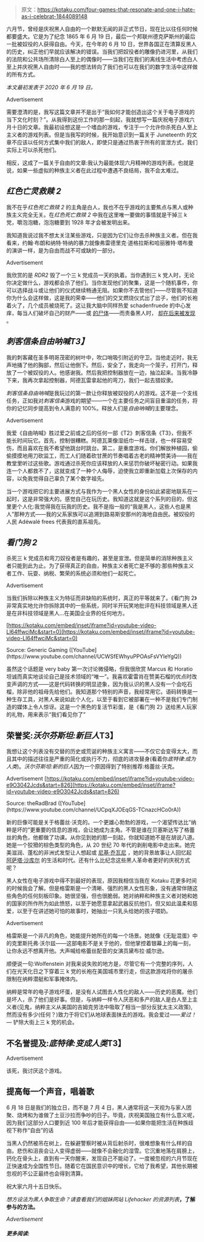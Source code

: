 > 原文：<https://kotaku.com/four-games-that-resonate-and-one-i-hate-as-i-celebrat-1844089148>

六月节，曾经是庆祝黑人自由的一个默默无闻的非正式节日，现在比以往任何时候都要盛大。它是为了纪念 1865 年 6 月 19 日，最后一个邦联州德克萨斯州的最后一批被奴役的人获得自由。今天，在今年的 6 月 10 日，世界各国正在清算反黑人的历史，纠正他们早就应该解决的错误。当我们把奴役者的雕像扔进河里，从我们的法院和公共场所清除白人至上的偶像时——当我们在我们的离线生活中考虑白人至上并庆祝黑人自由时——我的想法转向了我们也可以在我们的数字生活中这样做的所有方式。

*本文最初发表于 2020 年 6 月 19 日。*

<label class="bxm4mm-13 juykRM">Advertisement</label>

需要澄清的是，我写这篇文章并不是出于“我如何才能创造出这个关于电子游戏的当下文化时刻？”。从我得到这份工作的那一刻起，我就想写一篇庆祝电子游戏六月十日的文章。我最初设想这是一个嗜血的游戏，专注于一个允许你杀死白人至上主义者的游戏列表。但是当我写的时候，我开始意识到一篇关于 Juneteenth 的文章不应该以任何方式集中我们的敌人，即使只是通过热衷于所有的宣泄方式，我们实际上可以杀死他们。

相反，这成了一篇关于自由的文章:我认为最能体现六月精神的游戏列表。也就是说，如果一些虚拟的种族主义者在此过程中遭遇不良结局，我不会太难过。

## *红色亡灵救赎 2*

我不在乎*红色死亡救赎 2* 的主角是白人，我也不在乎游戏的主要焦点与黑人或种族主义完全无关。在*红色死亡救赎 2* 中我在这里唯一要做的事情就是干掉三 k 党，嚼泡泡糖，泡泡糖要到 1928 年才会被发明出来。

我知道我说过我不想太关注某些游戏，只是因为它们让你去杀种族主义者。但在我看来，约翰·布朗和纳特·特纳的暴力就像弗雷德里克·道格拉斯和哈丽雅特·塔布曼的演讲一样，是为自由而战不可或缺的一部分。

<label class="bxm4mm-13 juykRM">Advertisement</label>

我欣赏的是 *RDR2* 毁了一个三 k 党成员一天的执着。当你遇到三 k 党人时，无论你决定做什么，游戏都会杀了他们。当你发现他们的聚集，这是一个随机事件，你可以选择战斗或让他们的仪式继续畅通无阻。如果你不去管他们——尽管我不知道你为什么会这样做，这是我的荣幸——他们的交叉燃烧仪式出了岔子，他们的长袍着火了，几个成员被烧死了。这让我大脑中同样热爱 schadenfruede 的中心发痒，每当人们破坏自己的财产——或 [的尸体](https://www.theroot.com/white-guy-lies-about-black-anti-fascist-stabbing-him-be-1798509349?utm_source=theroot_twitter&utm_medium=socialflow)——而责备黑人时， [却在后来被发现](https://www.thedailybeast.com/man-ruins-his-own-truck-for-money-blames-blacklivesmatter) 。

## ***刺客信条自由呐喊**T3】*

我的刺客藏在圣多明哥茂密的树叶中，吹口哨吸引附近的守卫。当他走近时，我无声地捅了他的胸部，然后让他倒下。然后，安全了，我走向一个笼子，打开门，释放了一个被奴役的人。他感谢我。然后我把控制器放在一边，抽泣起来。当我冷静下来，我再次拿起控制器，阿德瓦雷拿起他的弯刀，我们一起去猎奴隶。

*刺客信条自由呐喊*是我玩过的第一款让你释放被奴役的人的游戏。这不是一个支线任务，正如我对*刺客信条*游戏的期望——一个在主要任务之间盲目重温的任务，将你的记忆同步提高到令人满意的 100%。释放人们是*自由呐喊*的主要理念。

<label class="bxm4mm-13 juykRM">Advertisement</label>

我爱《自由呐喊》胜过爱之前或之后的任何一部《T2》刺客信条《T3》，但我不能长时间玩它。首先，控制很糟糕。阿德瓦莱像湿纸巾一样击球，也一样容易受伤，而且喜欢在我不希望他跳台时跳台。第二，是重度游戏。你们解放种植园，偷偷摸摸地用刀砍监工，而工人们随着砍甘蔗的节奏唱着古老的精神赞美诗——我在教堂里听过这些歌。游戏通过杀死你应该释放的人来惩罚你破坏秘密行动。如果我连一个人都救不了，这就变成了一种个人侮辱，迫使我立即重新加载上次保存的内容，以免我觉得自己辜负了某个数字祖先。

当一个游戏把它的主要进展方式与我作为一个黑人女性的身份如此紧密地联系在一起时，这是非常强大的。感觉自己在玩历史。我知道这就是这个系列的目的，但这里更个人化:我觉得我在玩我的历史。我不是指一般的“我是黑人，这些人也是黑人”那种方式——我的父系家族可以追溯到路易斯安那州的海地自由民。被奴役的人民 Adéwalé frees 代表我的直系祖先。

## *看门狗 2*

杀死三 k 党成员和弯刀奴役者是有趣的，甚至是宣泄。但是简单的消除种族主义者只能到此为止。为了获得真正的自由，种族主义者死亡是不够的:那些种族主义者工作、玩耍、纳税、繁荣的系统必须和他们一起死亡。

<label class="bxm4mm-13 juykRM">Advertisement</label>

当我们拆除以种族主义为特征而非缺陷的系统时，真正的平等就来了。《看门狗 2》非常真实地允许你拆除其中的一些系统，同时半开玩笑地批评在科技领域是黑人还是在非科技领域是黑人...在美国企业界的任何地方。

 [https://kotaku.com/embed/inset/iframe?id=youtube-video-Ll64ffwciMc&start=0](https://kotaku.com/embed/inset/iframe?id=youtube-video-Ll64ffwciMc&start=0)

<figcaption class="sc-1ptbguh-0 hxeMec caption">Source: Generic Gaming ([YouTube](https://www.youtube.com/channel/UCWSfEWhyuPPOAsFsVYIeYgQ))</figcaption> 

虽然这个话题是 very baby 第一次讨论微侵略，但我很欣赏 Marcus 和 Horatio 坦诚而真实地谈论自己是技术领域的“唯一”。我喜欢霍雷肖在赞美石榴的优点时改变声调的方式——这是代码转换的明显迹象，因为我认识的黑人没有一个会吃石榴，除非他的祖母先给他们。我知道那个特别的声音，我经常用它。语码转换是一种生存工具，对黑人来说如此个人化，以至于看到它被部署在一种不是我们专门制造的媒体上令人惊讶。这是一个黑色的复活节彩蛋，是《看门狗 2》送给黑人玩家的礼物，用来表示“我们看见你了”

## **荣誉奖:*沃尔芬斯坦:新巨人*T3】**

我想让这个列表没有交替的历史或荒诞的种族主义寓言——不仅它会变得太大，而且其中的描述往往是严重的简化或执行不力，彻底的进攻替身(看着你*底特律:成为人类*)。*沃尔芬斯坦:新的巨人*因为一个原因得到了特别推荐:格蕾丝·沃克。

<label class="bxm4mm-13 juykRM">Advertisement</label> [https://kotaku.com/embed/inset/iframe?id=youtube-video-e9O3042Jcds&start=826](https://kotaku.com/embed/inset/iframe?id=youtube-video-e9O3042Jcds&start=826)

<figcaption class="sc-1ptbguh-0 hxeMec caption">Source: theRadBrad ([YouTube](https://www.youtube.com/channel/UCpqXJOEqGS-TCnazcHCo0rA))</figcaption> 

新的巨像可能是关于格蕾丝·沃克的。一个更雄心勃勃的游戏，一个渴望传达比“纳粹是坏的”更重要的信息的游戏，会让她成为主角。不管是谁在贝塞斯达写了格蕾丝的角色，他都做了功课。从你见到她的那一刻起，你就知道她不是在胡说八道。她是一个狡猾的棕色类型的角色，从 20 世纪 70 年代的剥削电影中走出来。她完美滋润、蓬松的非洲式发型让人想起或 [尼基·乔瓦尼](https://en.wikipedia.org/wiki/Nikki_Giovanni) ，她的背景故事让人回忆起 [阿萨塔·沙库尔](https://en.wikipedia.org/wiki/Assata_Shakur) 的生活和时代。还有什么比纪念这些黑人革命者更好的庆祝方式呢？

黑人女性在电子游戏中得不到最好的表现，原因我相信当我在 Kotaku 花更多时间的时候我会了解。但是格雷斯是一个清晰、强烈的黑人女性形象，没有通常伴随这些角色的任何刻板印象。她很坚强，但也很脆弱。她对纳粹和种族主义者对她和她的国家的所作所为如此愤怒，以至于她愿意拿起武器反抗他们，但又如此温柔和慈爱，以至于在讲述她可怕的故事时，她抽出一只乳头给她的孩子喂奶。

<label class="bxm4mm-13 juykRM">Advertisement</label>

格雷斯是一个非凡的角色，她能提升她所在的每一个场景。她就像《无耻混蛋》中的克里斯托弗·沃尔兹——这部电影不是关于他的，但他掌控着银幕上的每一刻，让你永远不想离开他。大声喊给格蕾丝配音的女演员黛布拉·威尔逊。

顺便说一句:Wolfenstein 对我来说失败的地方是，尽管它有一个完整的序列，人们在光天化日之下穿着三 k 党的长袍在美国城市里行走，但这款游戏将你的屠杀限制在纳粹潜艇和军事掩体内。

纳粹是常年的电子游戏坏蛋，是没有人试图去人性化的敌人——历史的恶魔。他们是坏人，杀了他们是好事。但是，与纳粹一样令人厌恶和多产的敌人是白人至上主义者(见鬼，纳粹主义从美国的吉姆克劳法中吸取了相当一部分反犹太主义政策),然而没有多少(任何？)致力于将它们从地球表面抹去的游戏。我会爱过——*爱过！—* 铲除大街上三 k 党的机会。

## **不名誉提及:*底特律:变成人类*T3】**

<label class="bxm4mm-13 juykRM">Advertisement</label>

该死，我讨厌这个游戏。

## 提高每一个声音，唱着歌

6 月 18 日是我们的独立日，而不是 7 月 4 日，黑人通常将这一天视为与家人团聚、烧烤和为谁做了土豆沙拉而争吵的日子。毕竟，庆祝美国独立有什么意义呢，因为我们这部分人口要到近 100 年后才能获得自由——如果你能把生活在种族歧视下称作“自由”的话

当黑人仍然被吊在树上，在躲避警察时被从背后射杀时，很难想象有什么样的自由。悲伤和沮丧会让人变得虚弱——就像不会融化的湿雪。它沉重地落在肩膀上，钙化在骨头上，直到有一天你醒来，发现自己不能动了。一度被忽视的六月节现在正快速成为全国性节日。随着它在国民意识中的增长，它给了我希望，其他长期被忽视的不公正最终也会得到清算。

祝大家六月十五日快乐。

*想方设法为黑人争取生命？请查看我们的姐妹网站 Lifehacker 的资源列表*[](https://lifehacker.com/where-to-donate-to-help-people-fighting-for-racial-just-1843852418)**，了解参与的方法。**

*<label class="bxm4mm-13 juykRM">Advertisement</label>*

#### *更多阅读:*